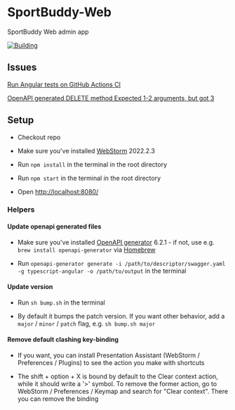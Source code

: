 # SportBuddy-Web
SportBuddy Web admin app

[![Building](https://github.com/stateman92/MSc-SportBuddy-Web/actions/workflows/main.yml/badge.svg)](https://github.com/stateman92/MSc-SportBuddy-Web/actions/workflows/main.yml)

## Issues

[Run Angular tests on GitHub Actions CI](https://stackoverflow.com/a/69780948)

[OpenAPI generated DELETE method Expected 1-2 arguments, but got 3](https://github.com/OpenAPITools/openapi-generator/issues/10864)

## Setup

- Checkout repo

- Make sure you've installed [WebStorm](https://www.jetbrains.com/webstorm/) 2022.2.3

- Run `npm install` in the terminal in the root directory

- Run `npm start` in the terminal in the root directory

- Open [http://localhost:8080/](http://localhost:8080/)

### Helpers

#### Update openapi generated files

- Make sure you've installed [OpenAPI generator](https://github.com/OpenAPITools/openapi-generator) 6.2.1 - if not, use e.g. `brew install openapi-generator` via [Homebrew](https://brew.sh/)

- Run `openapi-generator generate -i /path/to/descriptor/swagger.yaml -g typescript-angular -o /path/to/output` in the terminal

#### Update version

- Run `sh bump.sh` in the terminal

- By default it bumps the patch version. If you want other behavior, add a `major` / `minor` / `patch` flag, e.g. `sh bump.sh major`

#### Remove default clashing key-binding

- If you want, you can install Presentation Assistant (WebStorm / Preferences / Plugins) to see the action you make with shortcuts

- The shift + option + X is bound by default to the Clear context action, while it should write a '>' symbol. To remove the former action, go to WebStorm / Preferences / Keymap and search for "Clear context". There you can remove the binding
